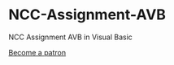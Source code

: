 # NCC-Assignment-AVB
NCC Assignment AVB in Visual Basic

[Become a patron](https://patreon.com/asakpke)
